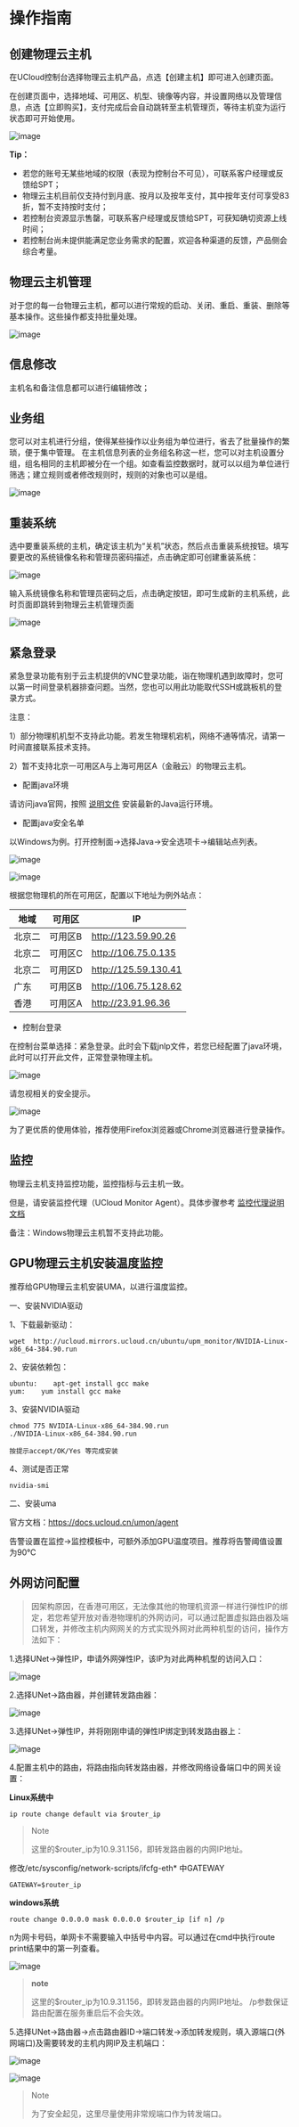 # 操作指南

## 创建物理云主机

在UCloud控制台选择物理云主机产品，点选【创建主机】即可进入创建页面。

在创建页面中，选择地域、可用区、机型、镜像等内容，并设置网络以及管理信息，点选【立即购买】，支付完成后会自动跳转至主机管理页，等待主机变为运行状态即可开始使用。

![image](/images/create_uphost.png)

**Tip：**
- 若您的账号无某些地域的权限（表现为控制台不可见），可联系客户经理或反馈给SPT；
- 物理云主机目前仅支持付到月底、按月以及按年支付，其中按年支付可享受83折，暂不支持按时支付；
- 若控制台资源显示售罄，可联系客户经理或反馈给SPT，可获知确切资源上线时间；
- 若控制台尚未提供能满足您业务需求的配置，欢迎各种渠道的反馈，产品侧会综合考量。

## 物理云主机管理

对于您的每一台物理云主机，都可以进行常规的启动、关闭、重启、重装、删除等基本操作。这些操作都支持批量处理。

![image](/images/uphost_detail.jpg)

## 信息修改

主机名和备注信息都可以进行编辑修改；

## 业务组

您可以对主机进行分组，使得某些操作以业务组为单位进行，省去了批量操作的繁琐，便于集中管理。
在主机信息列表的业务组名称这一栏，您可以对主机设置分组，组名相同的主机即被分在一个组。如查看监控数据时，就可以以组为单位进行筛选；建立规则或者修改规则时，规则的对象也可以是组。

![image](/images/business_group.png)

## 重装系统

选中要重装系统的主机，确定该主机为“关机”状态，然后点击重装系统按钮。填写要更改的系统镜像名称和管理员密码描述，点击确定即可创建重装系统：

![image](/images/reinstall_uphost_1.png)

输入系统镜像名称和管理员密码之后，点击确定按钮，即可生成新的主机系统，此时页面即跳转到物理云主机管理页面

![image](/images/uphost_list.png)

## 紧急登录

紧急登录功能有别于云主机提供的VNC登录功能，诣在物理机遇到故障时，您可以第一时间登录机器排查问题。当然，您也可以用此功能取代SSH或跳板机的登录方式。

注意：

1）部分物理机机型不支持此功能。若发生物理机宕机，网络不通等情况，请第一时间直接联系技术支持。

2）暂不支持北京一可用区A与上海可用区A（金融云）的物理云主机。

* 配置java环境

请访问java官网，按照
[说明文件](http://java.com/zh_CN/download/help/ie_online_install.xml)
安装最新的Java运行环境。

* 配置java安全名单

以Windows为例。打开控制面-\>选择Java-\>安全选项卡-\>编辑站点列表。

![image](/images/login1.png)

![image](/images/login2.png)

根据您物理机的所在可用区，配置以下地址为例外站点：

| 地域  | 可用区  | IP                     |
| --- | ---- | ---------------------- |
| 北京二 | 可用区B | <http://123.59.90.26>  |
| 北京二 | 可用区C | <http://106.75.0.135>  |
| 北京二 | 可用区D | <http://125.59.130.41> |
| 广东  | 可用区B | <http://106.75.128.62> |
| 香港  | 可用区A | <http://23.91.96.36>   |

* 控制台登录

在控制台菜单选择：紧急登录。此时会下载jnlp文件，若您已经配置了java环境，此时可以打开此文件，正常登录物理主机。

![image](/images/login3.png)

请忽视相关的安全提示。

![image](/images/login4.png)

为了更优质的使用体验，推荐使用Firefox浏览器或Chrome浏览器进行登录操作。

## 监控

物理云主机支持监控功能，监控指标与云主机一致。

但是，请安装监控代理（UCloud Monitor Agent）。具体步骤参考
[监控代理说明文档](/umon/guide/agent)

备注：Windows物理云主机暂不支持此功能。

## GPU物理云主机安装温度监控

推荐给GPU物理云主机安装UMA，以进行温度监控。

一、安装NVIDIA驱动

1、下载最新驱动：

    wget  http://ucloud.mirrors.ucloud.cn/ubuntu/upm_monitor/NVIDIA-Linux-x86_64-384.90.run

2、安装依赖包：

    ubuntu:    apt-get install gcc make
    yum:    yum install gcc make

3、安装NVIDIA驱动

``` 
chmod 775 NVIDIA-Linux-x86_64-384.90.run
./NVIDIA-Linux-x86_64-384.90.run

按提示accept/OK/Yes 等完成安装

```

4、测试是否正常

    nvidia-smi

二、安装uma

官方文档：<https://docs.ucloud.cn/umon/agent>

告警设置在监控-\>监控模板中，可额外添加GPU温度项目。推荐将告警阈值设置为90℃

## 外网访问配置

> 因架构原因，在香港可用区，无法像其他的物理机资源一样进行弹性IP的绑定，若您希望开放对香港物理机的外网访问，可以通过配置虚拟路由器及端口转发，并修改主机内网网关的方式实现外网对此两种机型的访问，操作方法如下：

1.选择UNet-\>弹性IP，申请外网弹性IP，该IP为对此两种机型的访问入口：

![image](/images/bigdata1.png)

2.选择UNet-\>路由器，并创建转发路由器：

![image](/images/bigdata2.png)

3.选择UNet-\>弹性IP，并将刚刚申请的弹性IP绑定到转发路由器上：

![image](/images/bigdata3.png)

4.配置主机中的路由，将路由指向转发路由器，并修改网络设备端口中的网关设置：

**Linux系统中**

```
ip route change default via $router_ip
```

> Note
> 
> 这里的$router\_ip为10.9.31.156，即转发路由器的内网IP地址。

修改/etc/sysconfig/network-scripts/ifcfg-eth\* 中GATEWAY

```
GATEWAY=$router_ip
```

**windows系统**

```
route change 0.0.0.0 mask 0.0.0.0 $router_ip [if n] /p
```

n为网卡号码，单网卡不需要输入中括号中内容。可以通过在cmd中执行route print结果中的第一列查看。

![image](/images/route_print.png)

> **note**
> 
> 这里的$router\_ip为10.9.31.156，即转发路由器的内网IP地址。 /p参数保证路由配置在服务重启后不会失效。

5.选择UNet-\>路由器-\>点击路由器ID-\>端口转发-\>添加转发规则，填入源端口(外网端口)及需要转发的主机内网IP及主机端口：

![image](/images/bigdata4.png)

![image](/images/bigdata5.png)

> Note
> 
> 为了安全起见，这里尽量使用非常规端口作为转发端口。
